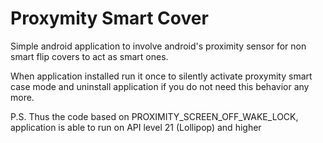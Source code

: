 # Proxymity Smart Cover

Simple android application to involve android's proximity sensor for non smart flip covers to act as smart ones.

When application installed run it once to silently activate proxymity smart case mode and uninstall application if you do not need this behavior any more.  

P.S. Thus the code based on PROXIMITY_SCREEN_OFF_WAKE_LOCK, application is able to run on API level 21 (Lollipop) and higher 
